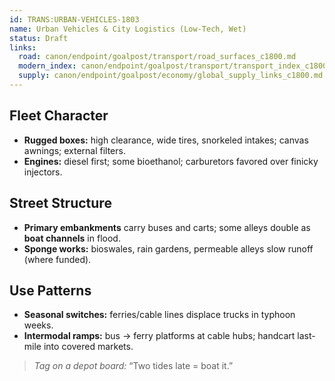 ```yaml
---
id: TRANS:URBAN-VEHICLES-1803
name: Urban Vehicles & City Logistics (Low-Tech, Wet)
status: Draft
links:
  road: canon/endpoint/goalpost/transport/road_surfaces_c1800.md
  modern_index: canon/endpoint/goalpost/transport/transport_index_c1800.md
  supply: canon/endpoint/goalpost/economy/global_supply_links_c1800.md
---
```


## Fleet Character
- **Rugged boxes:** high clearance, wide tires, snorkeled intakes; canvas awnings; external filters.
- **Engines:** diesel first; some bioethanol; carburetors favored over finicky injectors.

## Street Structure
- **Primary embankments** carry buses and carts; some alleys double as **boat channels** in flood.
- **Sponge works:** bioswales, rain gardens, permeable alleys slow runoff (where funded).

## Use Patterns
- **Seasonal switches:** ferries/cable lines displace trucks in typhoon weeks.
- **Intermodal ramps:** bus → ferry platforms at cable hubs; handcart last-mile into covered markets.

> _Tag on a depot board:_ “Two tides late = boat it.”
